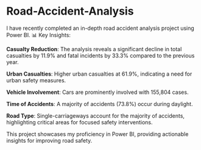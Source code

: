 # Road-Accident-Analysis
I have recently completed an in-depth road accident analysis project using Power BI. 
📊 Key Insights:

**Casualty Reduction**: The analysis reveals a significant decline in total casualties by 11.9% and fatal incidents by 33.3% compared to the previous year.

**Urban Casualties**: Higher urban casualties at 61.9%, indicating a need for urban safety measures.

**Vehicle Involvement**: Cars are prominently involved with 155,804 cases.

**Time of Accidents**: A majority of accidents (73.8%) occur during daylight.

**Road Type**: Single-carriageways account for the majority of accidents, highlighting critical areas for focused safety interventions.


This project showcases my proficiency in Power BI, providing actionable insights for improving road safety.
